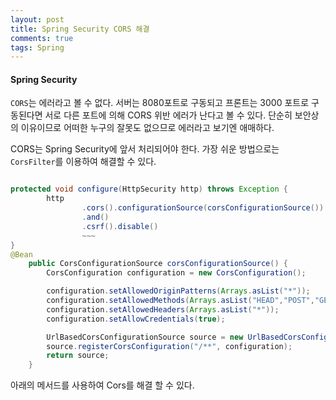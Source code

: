 ```yaml
---
layout: post
title: Spring Security CORS 해결
comments: true
tags: Spring
---
```


<h4>Spring Security</h4>

`CORS`는 에러라고 볼 수 없다. 서버는 8080포트로 구동되고 프론트는 3000 포트로 구동된다면 서로 다른 포트에 의해 CORS 위반 에러가 난다고 볼 수 있다. 단순히 보안상의 이유이므로 어떠한 누구의 잘못도 없으므로 에러라고 보기엔 애매하다.

CORS는 Spring Security에 앞서 처리되어야 한다. 가장 쉬운 방법으로는 `CorsFilter`를 이용하여 해결할 수 있다.

```java

protected void configure(HttpSecurity http) throws Exception {
        http
                .cors().configurationSource(corsConfigurationSource())
                .and()
                .csrf().disable()
                ~~~
}
@Bean
    public CorsConfigurationSource corsConfigurationSource() {
        CorsConfiguration configuration = new CorsConfiguration();

        configuration.setAllowedOriginPatterns(Arrays.asList("*"));
        configuration.setAllowedMethods(Arrays.asList("HEAD","POST","GET","DELETE","PUT"));
        configuration.setAllowedHeaders(Arrays.asList("*"));
        configuration.setAllowCredentials(true);

        UrlBasedCorsConfigurationSource source = new UrlBasedCorsConfigurationSource();
        source.registerCorsConfiguration("/**", configuration);
        return source;
    }
```

아래의 메서드를 사용하여 Cors를 해결 할 수 있다.